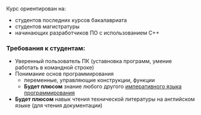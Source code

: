 
Курс ориентирован на:

- студентов последних курсов бакалавриата
- студентов магистратуры
- начинающих разработчиков ПО с использованием C++

### Требования к студентам:
- Уверенный пользователь ПК (уставновка программ, умение работать в командной строке)
- Понимание основ программирования
  - переменные, управляющие конструкции, функции
  - **Будет плюсом** знание любого другого [императивного языка программирования](https://en.wikipedia.org/wiki/Imperative_programming)
- **Будет плюсом** навык чтения технической литературы на английском языке (для чтения документации)
